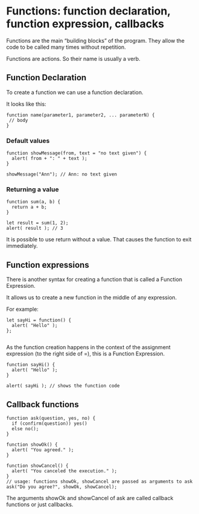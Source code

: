 # Functions: function declaration, function expression, callbacks

Functions are the main “building blocks” of the program. They allow the code to be called many times without repetition.

Functions are actions. So their name is usually a verb.

## Function Declaration

To create a function we can use a function declaration.

It looks like this:

```
function name(parameter1, parameter2, ... parameterN) {
 // body
}
```

### Default values

```
function showMessage(from, text = "no text given") {
  alert( from + ": " + text );
}

showMessage("Ann"); // Ann: no text given
```

### Returning a value

```
function sum(a, b) {
  return a + b;
}

let result = sum(1, 2);
alert( result ); // 3
```

It is possible to use return without a value. That causes the function to exit immediately.

## Function expressions

There is another syntax for creating a function that is called a Function Expression.

It allows us to create a new function in the middle of any expression.

For example:

```
let sayHi = function() {
  alert( "Hello" );
};


```

As the function creation happens in the context of the assignment expression (to the right side of =), this is a Function Expression.

```
function sayHi() {
  alert( "Hello" );
}

alert( sayHi ); // shows the function code
```
## Callback functions

```
function ask(question, yes, no) {
  if (confirm(question)) yes()
  else no();
}

function showOk() {
  alert( "You agreed." );
}

function showCancel() {
  alert( "You canceled the execution." );
}
// usage: functions showOk, showCancel are passed as arguments to ask
ask("Do you agree?", showOk, showCancel);
```

The arguments showOk and showCancel of ask are called callback functions or just callbacks.